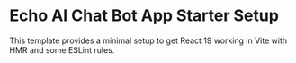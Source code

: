 # Echo  AI Chat Bot App Starter Setup

This template provides a minimal setup to get React 19 working in Vite with HMR and some ESLint rules.